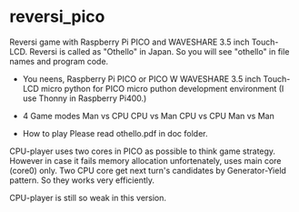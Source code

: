 # reversi_pico
Reversi game with Raspberry Pi PICO and WAVESHARE 3.5 inch Touch-LCD.
Reversi is called as "Othello" in Japan.  So you will see "othello" in file names and program code.

- You neens,
  Raspberry Pi PICO or PICO W
  WAVESHARE 3.5 inch Touch-LCD
  micro python for PICO
  micro puthon development environment (I use Thonny in Raspberry Pi400.)
  
- 4 Game modes
  Man vs CPU
  CPU vs Man
  CPU vs CPU
  Man vs Man

- How to play
  Please read othello.pdf in doc folder.
  
CPU-player uses two cores in PICO as possible to think game strategy.
However in case it fails memory allocation unfortenately, uses main core (core0) only.
Two CPU core get next turn's candidates by Generator-Yield pattern.  So they works very efficiently.

CPU-player is still so weak in this version.
